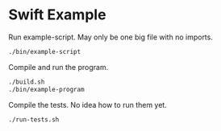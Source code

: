 # Swift Example

Run example-script. May only be one big file with no imports.

```sh
./bin/example-script
```

Compile and run the program.

```sh
./build.sh
./bin/example-program
```

Compile the tests. No idea how to run them yet.

```sh
./run-tests.sh
```
